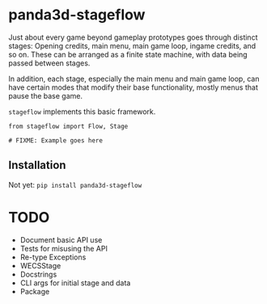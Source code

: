 panda3d-stageflow
=================

Just about every game beyond gameplay prototypes goes through distinct
stages: Opening credits, main menu, main game loop, ingame credits, and
so on. These can be arranged as a finite state machine, with data being
passed between stages.

In addition, each stage, especially the main menu and main game loop,
can have certain modes that modify their base functionality, mostly
menus that pause the base game.

`stageflow` implements this basic framework.

    from stageflow import Flow, Stage

    # FIXME: Example goes here


Installation
------------

Not yet: `pip install panda3d-stageflow`


TODO
====

* Document basic API use
* Tests for misusing the API
* Re-type Exceptions
* WECSStage
* Docstrings
* CLI args for initial stage and data
* Package
